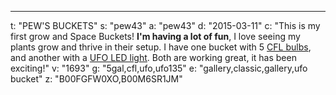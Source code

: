 ---
t: "PEW'S BUCKETS"
s: "pew43"
a: "pew43"
d: "2015-03-11"
c: "This is my first grow and Space Buckets! <strong>I'm having a lot of fun</strong>, I love seeing my plants grow and thrive in their setup. I have one bucket with 5 <a href='https://amzn.to/3jMfTYw'>CFL bulbs</a>, and another with a <a href='https://amzn.to/36NO5zr'>UFO LED light</a>. Both are working great, it has been exciting!"
v: "1693"
g: "5gal,cfl,ufo,ufo135"
e: "gallery,classic,gallery,ufo bucket"
z: "B00FGFW0XO,B00M6SR1JM"
